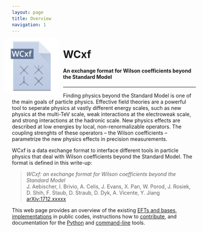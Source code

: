 ```yaml
---
layout: page
title: Overview
navigation: 1
---
```


<div style="display:inline-block; float:left; margin-left:-20px; margin-right:10px">
<img src="/images/logo.svg" width="150px">
</div>

# WCxf

#### An exchange format for Wilson coefficients beyond the Standard Model

---

Finding physics beyond the Standard Model is one of the main goals of particle physics. Effective field theories are a powerful tool to seperate physics at vastly different energy scales, such as new physics at the multi-TeV scale, weak interactions at the electroweak scale, and strong interactions at the hadronic scale. New physics effects are described at low energies by local, non-renormalizable operators. The coupling strenghts of these operators – the Wilson coefficients – parametrize the new physics effects in precision measurements.

WCxf is a data exchange format to interface different tools in particle physics that deal with Wilson coefficients beyond the Standard Model. The format is defined in this write-up:

> *WCxf: an exchange format for Wilson coefficients beyond the Standard Model*  
> J. Aebischer, I. Brivio, A. Celis, J. Evans, X. Pan, W. Porod, J. Rosiek, D. Shih, F. Staub, D. Straub, D. Dyk, A. Vicente, Y. Jiang  
> [arXiv:1712.xxxxx](https://arxiv.org/abs/1712.xxxxx)

This web page provides an overview of the existing [EFTs and bases](bases.html), [implementations](codes.html) in public codes, instructions how to [contribute](contribute.html), and documentation for the [Python](python.html) and [command-line](cli.html) tools.
